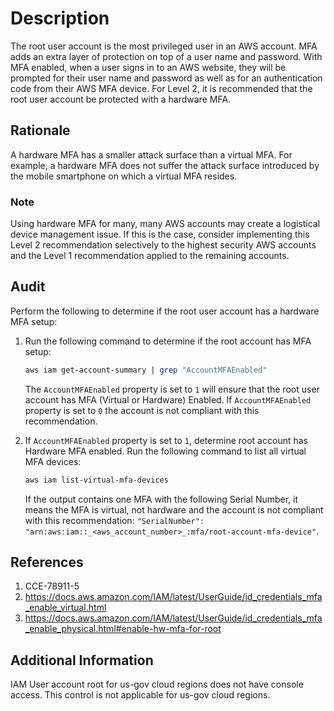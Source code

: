 # Description

The root user account is the most privileged user in an AWS account. MFA adds an extra layer of protection on top of a user name and password. With MFA enabled, when a user signs in to an AWS website, they will be prompted for their user name and password as well as for an authentication code from their AWS MFA device. For Level 2, it is recommended that the root user account be protected with a hardware MFA.

## Rationale

A hardware MFA has a smaller attack surface than a virtual MFA. For example, a hardware MFA does not suffer the attack surface introduced by the mobile smartphone on which a virtual MFA resides.

### Note

Using hardware MFA for many, many AWS accounts may create a logistical device management issue. If this is the case, consider implementing this Level 2 recommendation selectively to the highest security AWS accounts and the Level 1 recommendation applied to the remaining accounts.

## Audit

Perform the following to determine if the root user account has a hardware MFA setup:

1. Run the following command to determine if the root account has MFA setup:

    ```sh
    aws iam get-account-summary | grep "AccountMFAEnabled"
    ```

    The `AccountMFAEnabled` property is set to `1` will ensure that the root user account has MFA (Virtual or Hardware) Enabled.
    If `AccountMFAEnabled` property is set to `0` the account is not compliant with this recommendation.

2. If `AccountMFAEnabled` property is set to `1`, determine root account has Hardware MFA enabled.
    Run the following command to list all virtual MFA devices:

    ```sh
    aws iam list-virtual-mfa-devices
    ```

    If the output contains one MFA with the following Serial Number, it means the MFA is virtual, not hardware and the account is not compliant with this recommendation: `"SerialNumber": "arn:aws:iam::_<aws_account_number>_:mfa/root-account-mfa-device"`.

## References

1. CCE-78911-5
2. <https://docs.aws.amazon.com/IAM/latest/UserGuide/id_credentials_mfa_enable_virtual.html>
3. <https://docs.aws.amazon.com/IAM/latest/UserGuide/id_credentials_mfa_enable_physical.html#enable-hw-mfa-for-root>

## Additional Information

IAM User account root for us-gov cloud regions does not have console access. This control is not applicable for us-gov cloud regions.
